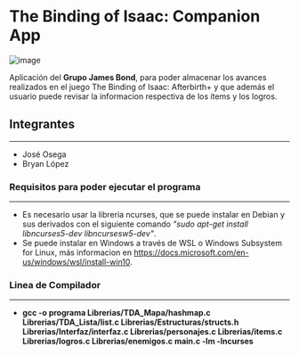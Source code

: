 # The Binding of Isaac: Companion App

![image](https://sm.ign.com/ign_es/screenshot/default/the-binding-of-isaac-rebirth-afterbirth-3591010_pyut.jpg)

Aplicación del **Grupo James Bond**, para poder almacenar los avances realizados en el juego The Binding of Isaac: Afterbirth+ y que además el usuario puede revisar la informacion respectiva de los ítems y los logros.

## Integrantes

---

- José Osega
- Bryan López

### Requisitos para poder ejecutar el programa

---

- Es necesario usar la libreria ncurses, que se puede instalar en Debian y sus derivados con el siguiente comando *"sudo apt-get install libncurses5-dev libncursesw5-dev"*.
- Se puede instalar en Windows a través de WSL o Windows Subsystem for Linux, más informacion en <https://docs.microsoft.com/en-us/windows/wsl/install-win10>.

### Linea de Compilador

---

- **gcc -o programa Librerias/TDA_Mapa/hashmap.c Librerias/TDA_Lista/list.c Librerias/Estructuras/structs.h Librerias/Interfaz/interfaz.c Librerias/personajes.c Librerias/items.c Librerias/logros.c Librerias/enemigos.c main.c -lm -lncurses**
